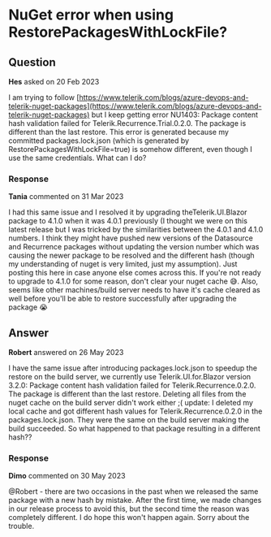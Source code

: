 # NuGet error when using RestorePackagesWithLockFile?

## Question

**Hes** asked on 20 Feb 2023

I am trying to follow [https://www.telerik.com/blogs/azure-devops-and-telerik-nuget-packages](https://www.telerik.com/blogs/azure-devops-and-telerik-nuget-packages) but I keep getting error NU1403: Package content hash validation failed for Telerik.Recurrence.Trial.0.2.0. The package is different than the last restore. This error is generated because my committed packages.lock.json (which is generated by RestorePackagesWithLockFile=true) is somehow different, even though I use the same credentials. What can I do?

### Response

**Tania** commented on 31 Mar 2023

I had this same issue and I resolved it by upgrading theTelerik.UI.Blazor package to 4.1.0 when it was 4.0.1 previously (I thought we were on this latest release but I was tricked by the similarities between the 4.0.1 and 4.1.0 numbers. I think they might have pushed new versions of the Datasource and Recurrence packages without updating the version number which was causing the newer package to be resolved and the different hash (though my understanding of nuget is very limited, just my assumption). Just posting this here in case anyone else comes across this. If you're not ready to upgrade to 4.1.0 for some reason, don't clear your nuget cache 😅. Also, seems like other machines/build server needs to have it's cache cleared as well before you'll be able to restore successfully after upgrading the package 😭

## Answer

**Robert** answered on 26 May 2023

I have the same issue after introducing packages.lock.json to speedup the restore on the build server, we currently use Telerik.UI.for.Blazor version 3.2.0: Package content hash validation failed for Telerik.Recurrence.0.2.0. The package is different than the last restore. Deleting all files from the nuget cache on the build server didn't work either ;( update: I deleted my local cache and got different hash values for Telerik.Recurrence.0.2.0 in the packages.lock.json. They were the same on the build server making the build succeeded. So what happened to that package resulting in a different hash??

### Response

**Dimo** commented on 30 May 2023

@Robert - there are two occasions in the past when we released the same package with a new hash by mistake. After the first time, we made changes in our release process to avoid this, but the second time the reason was completely different. I do hope this won't happen again. Sorry about the trouble.
